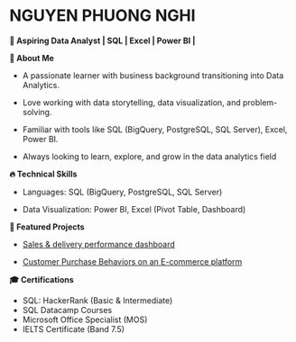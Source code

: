 # NGUYEN PHUONG NGHI
**🎯 Aspiring Data Analyst | SQL | Excel | Power BI |**

**🚀 About Me**
- A passionate learner with business background transitioning into Data Analytics.

- Love working with data storytelling, data visualization, and problem-solving.

- Familiar with tools like SQL (BigQuery, PostgreSQL, SQL Server), Excel, Power BI.

- Always looking to learn, explore, and grow in the data analytics field
  
**🔥 Technical Skills**
- Languages: SQL (BigQuery, PostgreSQL, SQL Server)
  
- Data Visualization: Power BI, Excel (Pivot Table, Dashboard)

**📂 Featured Projects**
 - [Sales & delivery performance dashboard](https://github.com/NguyenPhuongNghi/Sales-delivery-performance-analysis)

 - [Customer Purchase Behaviors on an E-commerce platform](https://github.com/NguyenPhuongNghi/Customer-Purchase-Behaviors-on-an-E-commerce-platform)

**🎓 Certifications**
- SQL: HackerRank (Basic & Intermediate)
- SQL Datacamp Courses
- Microsoft Office Specialist (MOS)
- IELTS Certificate (Band 7.5)
